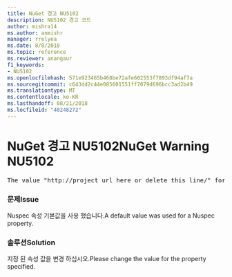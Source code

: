 ```yaml
---
title: NuGet 경고 NU5102
description: NU5102 경고 코드
author: mishra14
ms.author: anmishr
manager: rrelyea
ms.date: 8/8/2018
ms.topic: reference
ms.reviewer: anangaur
f1_keywords:
- NU5102
ms.openlocfilehash: 571e923465b468be72afe602553f7893df94af7a
ms.sourcegitcommit: c643dd2c44e085601551ff7079d696bcc3ad2b49
ms.translationtype: MT
ms.contentlocale: ko-KR
ms.lasthandoff: 08/21/2018
ms.locfileid: "40248272"
---
```

# <a name="nuget-warning-nu5102"></a><span data-ttu-id="f6c4d-103">NuGet 경고 NU5102</span><span class="sxs-lookup"><span data-stu-id="f6c4d-103">NuGet Warning NU5102</span></span>
<pre>The value "http://project_url_here_or_delete_this_line/" for ProjectUrl is a sample value and should be removed. Replace it with an appropriate value or remove it and rebuild your package.</pre>

### <a name="issue"></a><span data-ttu-id="f6c4d-104">문제</span><span class="sxs-lookup"><span data-stu-id="f6c4d-104">Issue</span></span>

<span data-ttu-id="f6c4d-105">Nuspec 속성 기본값을 사용 했습니다.</span><span class="sxs-lookup"><span data-stu-id="f6c4d-105">A default value was used for a Nuspec property.</span></span>


### <a name="solution"></a><span data-ttu-id="f6c4d-106">솔루션</span><span class="sxs-lookup"><span data-stu-id="f6c4d-106">Solution</span></span>

<span data-ttu-id="f6c4d-107">지정 된 속성 값을 변경 하십시오.</span><span class="sxs-lookup"><span data-stu-id="f6c4d-107">Please change the value for the property specified.</span></span>

